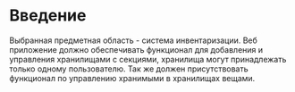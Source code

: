 # Введение

Выбранная предметная область - система инвентаризации. Веб приложение должно обеспечивать функционал для добавления и управления хранилищами с секциями, хранилища могут принадлежать только одному пользователю. Так же должен присутствовать функционал по управлению хранимыми в хранилищах вещами.